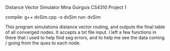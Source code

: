 Distance Vector Simulator
Mina Guirguis CS4310
Project 1


compile: g++ dvSim.cpp -o dvSim
run: dvSim <topologyFilename>

This program simulations distance vector routing, and outputs 
the final table of all converged nodes. It accepts a txt file input.
I left a few functions in there that i used to help find seg errors,
and to help me see the data coming / going from the ques to each 
node.